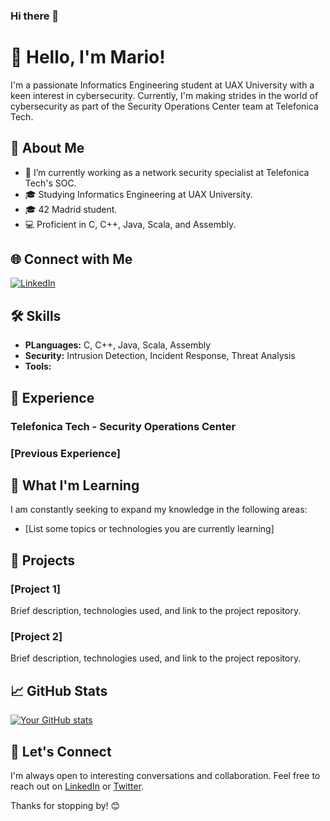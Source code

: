 ### Hi there 👋
# 👋 Hello, I'm Mario!

I'm a passionate Informatics Engineering student at UAX University with a keen interest in cybersecurity. Currently, I'm making strides in the world of cybersecurity as part of the Security Operations Center team at Telefonica Tech.

## 🚀 About Me

- 🔭 I’m currently working as a network security specialist at Telefonica Tech's SOC.
- 🎓 Studying Informatics Engineering at UAX University.
- 🎓 42 Madrid student.
- 💻 Proficient in C, C++, Java, Scala, and Assembly.

## 🌐 Connect with Me

[![LinkedIn](https://img.shields.io/badge/LinkedIn-Connect-blue)](https://www.linkedin.com/in/mario-gonzalez-galisteo/)
<!--[![Twitter](https://img.shields.io/badge/Twitter-Follow-blue)](https://twitter.com/yourusername)
[![Portfolio](https://img.shields.io/badge/Portfolio-Visit-brightgreen)](https://yourportfolio.com)-->

## 🛠️ Skills

- **PLanguages:** C, C++, Java, Scala, Assembly
- **Security:** Intrusion Detection, Incident Response, Threat Analysis
- **Tools:** 

## 💼 Experience

### Telefonica Tech - Security Operations Center
<!--*Your Role* | *Location* | *Month Year - Present*

- Describe your responsibilities and achievements in your current role.-->

### [Previous Experience]

## 🌱 What I'm Learning

I am constantly seeking to expand my knowledge in the following areas:

- [List some topics or technologies you are currently learning]

## 🚧 Projects

### [Project 1]
Brief description, technologies used, and link to the project repository.

### [Project 2]
Brief description, technologies used, and link to the project repository.

## 📈 GitHub Stats

[![Your GitHub stats](https://github-readme-stats.vercel.app/api?username=yourusername&show_icons=true&hide=issues,contribs)](https://github.com/yourusername)

## 🤝 Let's Connect

I'm always open to interesting conversations and collaboration. Feel free to reach out on [LinkedIn](https://www.linkedin.com/in/yourusername/) or [Twitter](https://twitter.com/yourusername).

Thanks for stopping by! 😊

